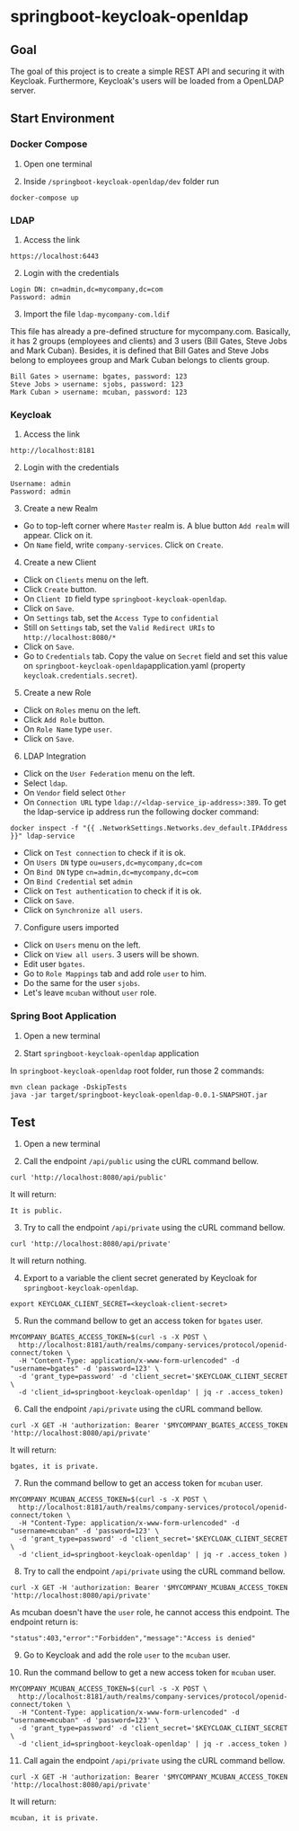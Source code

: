 # springboot-keycloak-openldap

## Goal

The goal of this project is to create a simple REST API and securing it with Keycloak. Furthermore, Keycloak's users will be loaded from a OpenLDAP server.

## Start Environment

### Docker Compose

1. Open one terminal

2. Inside `/springboot-keycloak-openldap/dev` folder run
```
docker-compose up
```

### LDAP

1. Access the link
```
https://localhost:6443
```

2. Login with the credentials
```
Login DN: cn=admin,dc=mycompany,dc=com
Password: admin
```

3. Import the file `ldap-mycompany-com.ldif`

This file has already a pre-defined structure for mycompany.com.
Basically, it has 2 groups (employees and clients) and 3 users (Bill Gates, Steve Jobs and Mark Cuban). Besides, it is defined that Bill Gates and Steve Jobs belong to employees group and Mark Cuban belongs to clients group.
```
Bill Gates > username: bgates, password: 123
Steve Jobs > username: sjobs, password: 123
Mark Cuban > username: mcuban, password: 123
```

### Keycloak

1. Access the link
```
http://localhost:8181
```

2. Login with the credentials
```
Username: admin
Password: admin
```

3. Create a new Realm
- Go to top-left corner where `Master` realm is. A blue button `Add realm` will appear. Click on it.
- On `Name` field, write `company-services`. Click on `Create`.

4. Create a new Client
- Click on `Clients` menu on the left.
- Click `Create` button.
- On `Client ID` field type `springboot-keycloak-openldap`.
- Click on `Save`.
- On `Settings` tab, set the `Access Type` to `confidential`
- Still on `Settings` tab, set the `Valid Redirect URIs` to `http://localhost:8080/*`
- Click on `Save`.
- Go to `Credentials` tab. Copy the value on `Secret` field and set this value on `springboot-keycloak-openldap`application.yaml (property `keycloak.credentials.secret`).

5. Create a new Role
- Click on `Roles` menu on the left.
- Click `Add Role` button.
- On `Role Name` type `user`.
- Click on `Save`.

6. LDAP Integration
- Click on the `User Federation` menu on the left.
- Select `ldap`.
- On `Vendor` field select `Other`
- On `Connection URL` type `ldap://<ldap-service_ip-address>:389`. To get the ldap-service ip address run the following docker command:
```
docker inspect -f "{{ .NetworkSettings.Networks.dev_default.IPAddress }}" ldap-service
```
- Click on `Test connection` to check if it is ok.
- On `Users DN` type `ou=users,dc=mycompany,dc=com`
- On `Bind DN` type `cn=admin,dc=mycompany,dc=com`
- On `Bind Credential` set `admin`
- Click on `Test authentication` to check if it is ok.
- Click on `Save`.
- Click on `Synchronize all users`.

7. Configure users imported
- Click on `Users` menu on the left.
- Click on `View all users`. 3 users will be shown.
- Edit user `bgates`.
- Go to `Role Mappings` tab and add role `user` to him.
- Do the same for the user `sjobs`.
- Let's leave `mcuban` without `user` role.

### Spring Boot Application

1. Open a new terminal

2. Start `springboot-keycloak-openldap` application

In `springboot-keycloak-openldap` root folder, run those 2 commands:
```
mvn clean package -DskipTests
java -jar target/springboot-keycloak-openldap-0.0.1-SNAPSHOT.jar
```

## Test

1. Open a new terminal

2. Call the endpoint `/api/public` using the cURL command bellow.
```
curl 'http://localhost:8080/api/public'
```
It will return:
```
It is public.
```

3. Try to call the endpoint `/api/private` using the cURL command bellow.
``` 
curl 'http://localhost:8080/api/private'
```
It will return nothing.

4. Export to a variable the client secret generated by Keycloak for `springboot-keycloak-openldap`.
```
export KEYCLOAK_CLIENT_SECRET=<keycloak-client-secret>
```

5. Run the command bellow to get an access token for `bgates` user.
```
MYCOMPANY_BGATES_ACCESS_TOKEN=$(curl -s -X POST \
  http://localhost:8181/auth/realms/company-services/protocol/openid-connect/token \
  -H "Content-Type: application/x-www-form-urlencoded" -d "username=bgates" -d 'password=123' \
  -d 'grant_type=password' -d 'client_secret='$KEYCLOAK_CLIENT_SECRET \
  -d 'client_id=springboot-keycloak-openldap' | jq -r .access_token)
```

6. Call the endpoint `/api/private` using the cURL command bellow.
```
curl -X GET -H 'authorization: Bearer '$MYCOMPANY_BGATES_ACCESS_TOKEN 'http://localhost:8080/api/private'
```
It will return:
```
bgates, it is private.
```

7. Run the command bellow to get an access token for `mcuban` user.
```
MYCOMPANY_MCUBAN_ACCESS_TOKEN=$(curl -s -X POST \
  http://localhost:8181/auth/realms/company-services/protocol/openid-connect/token \
  -H "Content-Type: application/x-www-form-urlencoded" -d "username=mcuban" -d 'password=123' \
  -d 'grant_type=password' -d 'client_secret='$KEYCLOAK_CLIENT_SECRET \
  -d 'client_id=springboot-keycloak-openldap' | jq -r .access_token )
```

8. Try to call the endpoint `/api/private` using the cURL command bellow.
```
curl -X GET -H 'authorization: Bearer '$MYCOMPANY_MCUBAN_ACCESS_TOKEN 'http://localhost:8080/api/private'
```
As mcuban doesn't have the `user` role, he cannot access this endpoint. The endpoint return is:
```
"status":403,"error":"Forbidden","message":"Access is denied"
```

9. Go to Keycloak and add the role `user` to the `mcuban` user.

10. Run the command bellow to get a new access token for `mcuban` user.
```
MYCOMPANY_MCUBAN_ACCESS_TOKEN=$(curl -s -X POST \
  http://localhost:8181/auth/realms/company-services/protocol/openid-connect/token \
  -H "Content-Type: application/x-www-form-urlencoded" -d "username=mcuban" -d 'password=123' \
  -d 'grant_type=password' -d 'client_secret='$KEYCLOAK_CLIENT_SECRET \
  -d 'client_id=springboot-keycloak-openldap' | jq -r .access_token )
```

11. Call again the endpoint `/api/private` using the cURL command bellow.
```
curl -X GET -H 'authorization: Bearer '$MYCOMPANY_MCUBAN_ACCESS_TOKEN 'http://localhost:8080/api/private'
```
It will return:
```
mcuban, it is private.
```